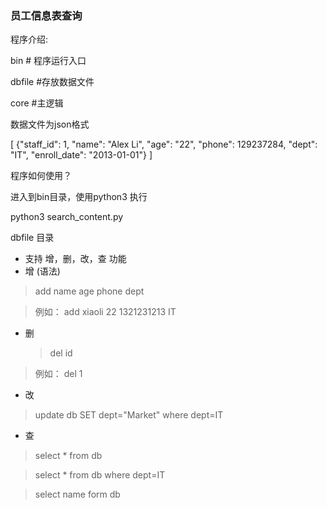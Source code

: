 ### 员工信息表查询
程序介绍:

bin  # 程序运行入口

dbfile #存放数据文件

core   #主逻辑

数据文件为json格式

  [
{"staff_id": 1, "name": "Alex Li", "age": "22", "phone": 129237284, "dept": "IT", "enroll_date": "2013-01-01"}
]

程序如何使用？

进入到bin目录，使用python3 执行 

python3 search_content.py

dbfile 目录

- 支持 增，删，改，查 功能
- 增 (语法)

> add name age phone dept 

> 例如： add xiaoli 22 1321231213 IT

- 删 
  > del id

> 例如： del 1

- 改

> update db SET dept="Market" where dept=IT

- 查

> select * from db 

> select * from db where dept=IT

> select name form db

>
